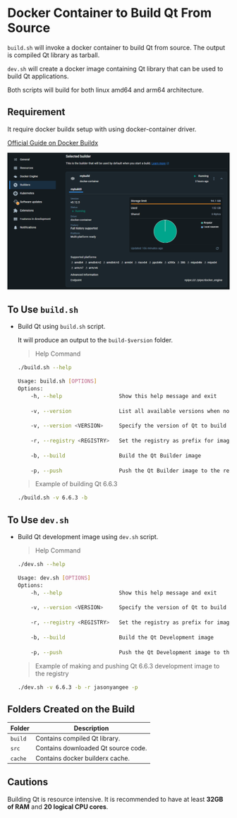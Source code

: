 

# Docker Container to Build Qt From Source

`build.sh` will invoke a docker container to build Qt from source. The output is compiled Qt library as tarball.

`dev.sh` will create a docker image containing Qt library that can be used to build Qt applications.

Both scripts will build for both linux amd64 and arm64 architecture.



## Requirement

It require docker buildx setup with using docker-container driver.

[Official Guide on Docker Buildx](https://docs.docker.com/reference/cli/docker/buildx/create/#driver)

![Docker Buildx](docs/img/builder.png)




## To Use `build.sh`

- Build Qt using `build.sh` script.
  
	It will produce an output to the `build-$version` folder.

	> Help Command
	```bash
	./build.sh --help
	```
	```bash
	Usage: build.sh [OPTIONS]
	Options:
        -h, --help                  Show this help message and exit

        -v, --version               List all available versions when no version specified

        -v, --version <VERSION>     Specify the version of Qt to build

		-r, --registry <REGISTRY>   Set the registry as prefix for image name

        -b, --build                 Build the Qt Builder image

        -p, --push                  Push the Qt Builder image to the registry
	```

	> Example of building Qt 6.6.3
	```bash
	./build.sh -v 6.6.3 -b
	```


## To Use `dev.sh`

- Build Qt development image using `dev.sh` script.

	> Help Command
	```bash
	./dev.sh --help
	```
	```bash
	Usage: dev.sh [OPTIONS]
	Options:
		-h, --help                  Show this help message and exit

		-v, --version <VERSION>     Specify the version of Qt to build

		-r, --registry <REGISTRY>   Set the registry as prefix for image name

		-b, --build                 Build the Qt Development image

		-p, --push                  Push the Qt Development image to the registry
	```

	> Example of making and pushing Qt 6.6.3 development image to the registry
	```bash
	./dev.sh -v 6.6.3 -b -r jasonyangee -p
	```



## Folders Created on the Build

| Folder | Description |
| ------ | ----------- |
| `build` | Contains compiled Qt library. |
| `src` | Contains downloaded Qt source code. |
| `cache` | Contains docker builderx cache. |



## Cautions

Building Qt is resource intensive. It is recommended to have at least **32GB of RAM** and **20 logical CPU cores**.
